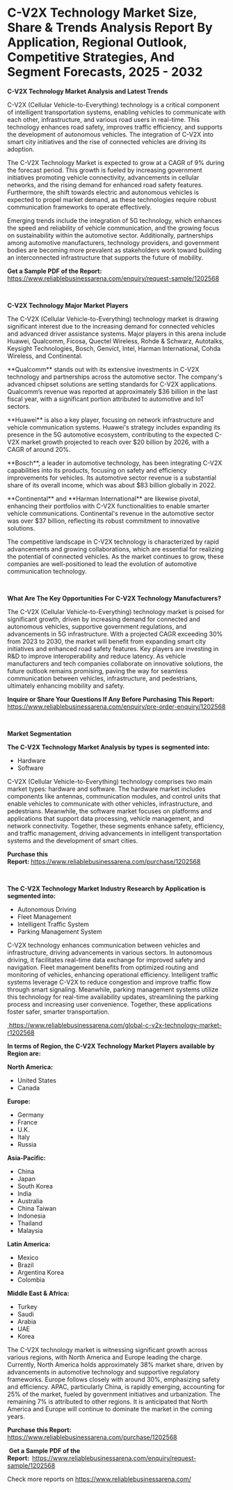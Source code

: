 <p><h1>C-V2X Technology Market Size, Share & Trends Analysis Report By Application, Regional Outlook, Competitive Strategies, And Segment Forecasts, 2025 - 2032</h1></p><p><strong>C-V2X Technology Market Analysis and Latest Trends</strong></p>
<p><p>C-V2X (Cellular Vehicle-to-Everything) technology is a critical component of intelligent transportation systems, enabling vehicles to communicate with each other, infrastructure, and various road users in real-time. This technology enhances road safety, improves traffic efficiency, and supports the development of autonomous vehicles. The integration of C-V2X into smart city initiatives and the rise of connected vehicles are driving its adoption.</p><p>The C-V2X Technology Market is expected to grow at a CAGR of 9% during the forecast period. This growth is fueled by increasing government initiatives promoting vehicle connectivity, advancements in cellular networks, and the rising demand for enhanced road safety features. Furthermore, the shift towards electric and autonomous vehicles is expected to propel market demand, as these technologies require robust communication frameworks to operate effectively.</p><p>Emerging trends include the integration of 5G technology, which enhances the speed and reliability of vehicle communication, and the growing focus on sustainability within the automotive sector. Additionally, partnerships among automotive manufacturers, technology providers, and government bodies are becoming more prevalent as stakeholders work toward building an interconnected infrastructure that supports the future of mobility.</p></p>
<p><strong>Get a Sample PDF of the Report:&nbsp;</strong> <a href="https://www.reliablebusinessarena.com/enquiry/request-sample/1202568?utm_campaign=3173&utm_medium=2&utm_source=Github&utm_content=ia&utm_term=29032025&utm_id=c-v2x-technology">https://www.reliablebusinessarena.com/enquiry/request-sample/1202568</a></p>
<p>&nbsp;</p>
<p><strong>C-V2X Technology Major Market Players</strong></p>
<p><p>The C-V2X (Cellular Vehicle-to-Everything) technology market is drawing significant interest due to the increasing demand for connected vehicles and advanced driver assistance systems. Major players in this arena include Huawei, Qualcomm, Ficosa, Quectel Wireless, Rohde & Schwarz, Autotalks, Keysight Technologies, Bosch, Genvict, Intel, Harman International, Cohda Wireless, and Continental.</p><p>**Qualcomm** stands out with its extensive investments in C-V2X technology and partnerships across the automotive sector. The company's advanced chipset solutions are setting standards for C-V2X applications. Qualcomm’s revenue was reported at approximately $36 billion in the last fiscal year, with a significant portion attributed to automotive and IoT sectors.</p><p>**Huawei** is also a key player, focusing on network infrastructure and vehicle communication systems. Huawei's strategy includes expanding its presence in the 5G automotive ecosystem, contributing to the expected C-V2X market growth projected to reach over $20 billion by 2026, with a CAGR of around 20%.</p><p>**Bosch**, a leader in automotive technology, has been integrating C-V2X capabilities into its products, focusing on safety and efficiency improvements for vehicles. Its automotive sector revenue is a substantial share of its overall income, which was about $83 billion globally in 2022.</p><p>**Continental** and **Harman International** are likewise pivotal, enhancing their portfolios with C-V2X functionalities to enable smarter vehicle communications. Continental's revenue in the automotive sector was over $37 billion, reflecting its robust commitment to innovative solutions.</p><p>The competitive landscape in C-V2X technology is characterized by rapid advancements and growing collaborations, which are essential for realizing the potential of connected vehicles. As the market continues to grow, these companies are well-positioned to lead the evolution of automotive communication technology.</p></p>
<p>&nbsp;</p>
<p><strong>What Are The Key Opportunities For C-V2X Technology Manufacturers?</strong></p>
<p><p>The C-V2X (Cellular Vehicle-to-Everything) technology market is poised for significant growth, driven by increasing demand for connected and autonomous vehicles, supportive government regulations, and advancements in 5G infrastructure. With a projected CAGR exceeding 30% from 2023 to 2030, the market will benefit from expanding smart city initiatives and enhanced road safety features. Key players are investing in R&D to improve interoperability and reduce latency. As vehicle manufacturers and tech companies collaborate on innovative solutions, the future outlook remains promising, paving the way for seamless communication between vehicles, infrastructure, and pedestrians, ultimately enhancing mobility and safety.</p></p>
<p><strong>Inquire or Share Your Questions If Any Before Purchasing This Report:</strong> <a href="https://www.reliablebusinessarena.com/enquiry/pre-order-enquiry/1202568?utm_campaign=3173&utm_medium=2&utm_source=Github&utm_content=ia&utm_term=29032025&utm_id=c-v2x-technology">https://www.reliablebusinessarena.com/enquiry/pre-order-enquiry/1202568</a></p>
<p>&nbsp;</p>
<p><strong>Market Segmentation</strong></p>
<p><strong>The C-V2X Technology Market Analysis by types is segmented into:</strong></p>
<p><ul><li>Hardware</li><li>Software</li></ul></p>
<p><p>C-V2X (Cellular Vehicle-to-Everything) technology comprises two main market types: hardware and software. The hardware market includes components like antennas, communication modules, and control units that enable vehicles to communicate with other vehicles, infrastructure, and pedestrians. Meanwhile, the software market focuses on platforms and applications that support data processing, vehicle management, and network connectivity. Together, these segments enhance safety, efficiency, and traffic management, driving advancements in intelligent transportation systems and the development of smart cities.</p></p>
<p><strong>Purchase this Report:&nbsp;</strong><a href="https://www.reliablebusinessarena.com/purchase/1202568?utm_campaign=3173&utm_medium=2&utm_source=Github&utm_content=ia&utm_term=29032025&utm_id=c-v2x-technology">https://www.reliablebusinessarena.com/purchase/1202568</a></p>
<p>&nbsp;</p>
<p><strong>The C-V2X Technology Market Industry Research by Application is segmented into:</strong></p>
<p><ul><li>Autonomous Driving</li><li>Fleet Management</li><li>Intelligent Traffic System</li><li>Parking Management System</li></ul></p>
<p><p>C-V2X technology enhances communication between vehicles and infrastructure, driving advancements in various sectors. In autonomous driving, it facilitates real-time data exchange for improved safety and navigation. Fleet management benefits from optimized routing and monitoring of vehicles, enhancing operational efficiency. Intelligent traffic systems leverage C-V2X to reduce congestion and improve traffic flow through smart signaling. Meanwhile, parking management systems utilize this technology for real-time availability updates, streamlining the parking process and increasing user convenience. Together, these applications foster safer, smarter transportation.</p></p>
<p><a href="https://www.reliablebusinessarena.com/global-c-v2x-technology-market-r1202568?utm_campaign=3173&utm_medium=2&utm_source=Github&utm_content=ia&utm_term=29032025&utm_id=c-v2x-technology">&nbsp;https://www.reliablebusinessarena.com/global-c-v2x-technology-market-r1202568</a></p>
<p><strong>In terms of Region, the C-V2X Technology Market Players available by Region are:</strong></p>
<p>
    <p> <strong> North America: </strong>
        <ul>
            <li>United States</li>
            <li>Canada</li>
        </ul>
        </p> 
    <p> <strong> Europe: </strong>
        <ul>
            <li>Germany</li>
            <li>France</li>
            <li>U.K.</li>
            <li>Italy</li>
            <li>Russia</li>
        </ul>
        </p> 
    <p> <strong> Asia-Pacific: </strong>
        <ul>
            <li>China</li>
            <li>Japan</li>
            <li>South Korea</li>
            <li>India</li>
            <li>Australia</li>
            <li>China Taiwan</li>
            <li>Indonesia</li>
            <li>Thailand</li>
            <li>Malaysia</li>
        </ul>
        </p> 
    <p> <strong> Latin America: </strong>
        <ul>
            <li>Mexico</li>
            <li>Brazil</li>
            <li>Argentina Korea</li>
            <li>Colombia</li>
        </ul>
        </p> 
    <p> <strong> Middle East & Africa: </strong>
        <ul>
            <li>Turkey</li>
            <li>Saudi</li>
            <li>Arabia</li>
            <li>UAE</li>
            <li>Korea</li>
        </ul>
    </p>
    </p>
<p><p>The C-V2X technology market is witnessing significant growth across various regions, with North America and Europe leading the charge. Currently, North America holds approximately 38% market share, driven by advancements in automotive technology and supportive regulatory frameworks. Europe follows closely with around 30%, emphasizing safety and efficiency. APAC, particularly China, is rapidly emerging, accounting for 25% of the market, fueled by government initiatives and urbanization. The remaining 7% is attributed to other regions. It is anticipated that North America and Europe will continue to dominate the market in the coming years.</p></p>
<p><strong>Purchase this Report: </strong><a href="https://www.reliablebusinessarena.com/purchase/1202568?utm_campaign=3173&utm_medium=2&utm_source=Github&utm_content=ia&utm_term=29032025&utm_id=c-v2x-technology">https://www.reliablebusinessarena.com/purchase/1202568</a></p>
<p>&nbsp;<strong>Get a Sample PDF of the Report:&nbsp;&nbsp;</strong><a href="https://www.reliablebusinessarena.com/enquiry/request-sample/1202568?utm_campaign=3173&utm_medium=2&utm_source=Github&utm_content=ia&utm_term=29032025&utm_id=c-v2x-technology">https://www.reliablebusinessarena.com/enquiry/request-sample/1202568</a></p>
<p><strong></strong></p>
<p>Check more reports on <a href="https://www.reliablebusinessarena.com/?utm_campaign=3173&utm_medium=2&utm_source=Github&utm_content=ia&utm_term=29032025&utm_id=c-v2x-technology">https://www.reliablebusinessarena.com/</a></p>